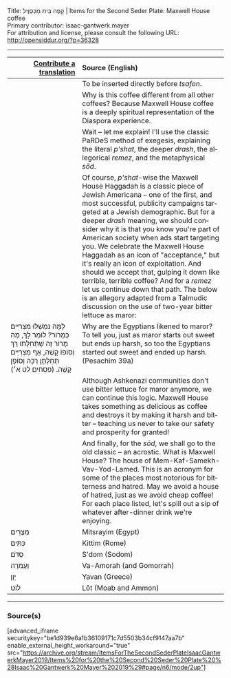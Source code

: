 <html>
<head></head>
<body>
Title: קָפֶה בֵּית מַכְּסְוֶיל | Items for the Second Seder Plate: Maxwell House coffee<br />
Primary contributor: isaac-gantwerk.mayer<br />
For attribution and license, please consult the following URL: <a href="http://opensiddur.org/?p=36328">http://opensiddur.org/?p=36328</a>
<p />
<hr />

 
<table style="margin-left: auto;margin-right: auto;" class="draggable">
<thead><tr><th id="x" style="text-align: right;"><a href="/contribute/upload">Contribute a translation</a></th><th style="text-align: left;">Source (English)</th></tr></thead>
<tbody>
<tr><td style="vertical-align:top;" width="33%">
<div class="liturgy" lang="he">

</span></div></td>
 
<td style="vertical-align:top;">
<div class="english" lang="en">
<span class="instruction">To be inserted directly before <em>tsafon</em>.</span>
</div></td></tr>


<tr><td style="vertical-align:top;">
<div class="liturgy" lang="he">

</span></div></td>
 
<td style="vertical-align:top;">
<div class="english" lang="en">
Why is this coffee different from all other coffees? Because Maxwell House coffee is a deeply spiritual representation of the Diaspora experience.
</div></td></tr>


<tr><td style="vertical-align:top;">
<div class="liturgy" lang="he">

</span></div></td>
 
<td style="vertical-align:top;">
<div class="english" lang="en">
Wait – let me explain! I'll use the classic PaRDeS method of exegesis, explaining the literal <em>p'shat</em>, the deeper <em>drash</em>, the allegorical <em>remez</em>, and the metaphysical <em>sōd</em>.
</div></td></tr>


<tr><td style="vertical-align:top;">
<div class="liturgy" lang="he">

</span></div></td>
 
<td style="vertical-align:top;">
<div class="english" lang="en">
Of course, <em>p'shat</em>-wise the Maxwell House Haggadah is a classic piece of Jewish Americana – one of the first, and most successful, publicity campaigns targeted at a Jewish demographic. But for a deeper <em>drash</em> meaning, we should consider why it is that you know you're part of American society when ads start targeting you. We celebrate the Maxwell House Haggadah as an icon of "acceptance," but it's really an icon of exploitation. And should we accept that, gulping it down like terrible, terrible coffee? And for a <em>remez</em> let us continue down that path. The below is an allegory adapted from a Talmudic discussion on the use of two-year bitter lettuce as maror:
</div></td></tr>


<tr><td style="vertical-align:top;">
<div class="commentary" lang="he">
לָמָּה נִמְשְׁלוּ מִצְרִיִּים כְּמָרוֹר? לוֹמַר לָךְ, מַה מָרוֹר זֶה שֶׁתְּחִלָּתוֹ רַךְ וְסוֹפוֹ קָשֶׁה, אַף מִצְרִיִּים תְּחִלָּתָן רַכָּה וְסוֹפָן קָשֶׁה. <span class="citation">(פסחים לט א׳)</span>
</span></div></td>
 
<td style="vertical-align:top;">
<div class="english" lang="en">
Why are the Egyptians likened to maror? To tell you, just as maror starts out sweet but ends up harsh, so too the Egyptians started out sweet and ended up harsh. <span class="citation">(Pesachim 39a)</span>
</div></td></tr>


<tr><td style="vertical-align:top;">
<div class="liturgy" lang="he">

</span></div></td>
 
<td style="vertical-align:top;">
<div class="english" lang="en">
Although Ashkenazi communities don't use bitter lettuce for maror anymore, we can continue this logic. Maxwell House takes something as delicious as coffee and destroys it by making it harsh and bitter – teaching us never to take our safety and prosperity for granted!
</div></td></tr>


<tr><td style="vertical-align:top;">
<div class="liturgy" lang="he">

</span></div></td>
 
<td style="vertical-align:top;">
<div class="english" lang="en">
And finally, for the <em>sōd</em>, we shall go to the old classic – an acrostic. What is Maxwell House? The house of Mem-Kaf-Samekh-Vav-Yod-Lamed. This is an acronym for some of the places most notorious for bitterness and hatred. May we avoid a house of hatred, just as we avoid cheap coffee! For each place listed, let's spill out a sip of whatever after-dinner drink we're enjoying.
</div></td></tr>


<tr><td style="vertical-align:top;">
<div class="liturgy" lang="he">
<span class="acrostic">מִ</span>צְרַיִם 
</span></div></td>
 
<td style="vertical-align:top;">
<div class="english" lang="en">
<span class="acrostic">M</span>itsrayim (Egypt)
</div></td></tr>


<tr><td style="vertical-align:top;">
<div class="liturgy" lang="he">
<span class="acrostic">כִּ</span>תִּים 
</span></div></td>
 
<td style="vertical-align:top;">
<div class="english" lang="en">
<span class="acrostic">K</span>ittim (Rome)
</div></td></tr>


<tr><td style="vertical-align:top;">
<div class="liturgy" lang="he">
<span class="acrostic">סְ</span>דֹם 
</span></div></td>
 
<td style="vertical-align:top;">
<div class="english" lang="en">
<span class="acrostic">S</span>'dom (Sodom)
</div></td></tr>


<tr><td style="vertical-align:top;">
<div class="liturgy" lang="he">
<span class="acrostic">וַ</span>עֲמֹרָה
</span></div></td>
 
<td style="vertical-align:top;">
<div class="english" lang="en">
<span class="acrostic">V</span>a-Amorah (and Gomorrah)
</div></td></tr>


<tr><td style="vertical-align:top;">
<div class="liturgy" lang="he">
<span class="acrostic">יָ</span>וָן 
</span></div></td>
 
<td style="vertical-align:top;">
<div class="english" lang="en">
<span class="acrostic">Y</span>avan (Greece)
</div></td></tr>


<tr><td style="vertical-align:top;">
<div class="liturgy" lang="he">
<span class="acrostic">ל</span>וֹט
</span></div></td>
 
<td style="vertical-align:top;">
<div class="english" lang="en">
<span class="acrostic">L</span>ōt (Moab and Ammon)
</div></td></tr>
</tbody></table>

<hr />

<h3>Source(s)</h3>

[advanced_iframe securitykey="be1d939e6a1b36109171c7d5503b34cf9147aa7b" enable_external_height_workaround="true" src="https://archive.org/stream/ItemsForTheSecondSederPlateIsaacGantwerkMayer2019/Items%20for%20the%20Second%20Seder%20Plate%20%28Isaac%20Gantwerk%20Mayer%202019%29#page/n6/mode/2up"]

&nbsp;


</body>
</html>